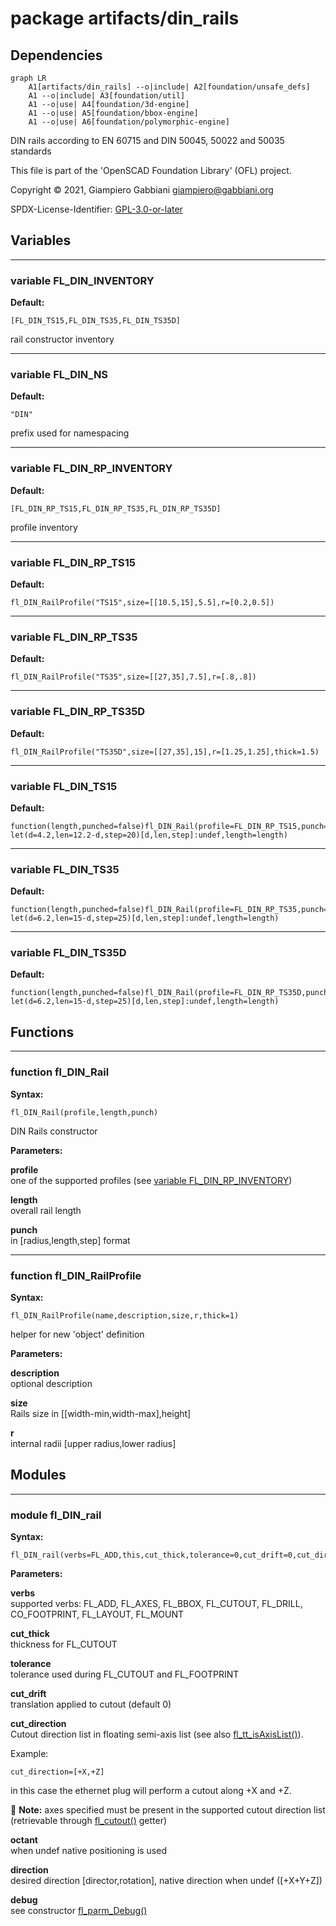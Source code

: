 # package artifacts/din_rails

## Dependencies

```mermaid
graph LR
    A1[artifacts/din_rails] --o|include| A2[foundation/unsafe_defs]
    A1 --o|include| A3[foundation/util]
    A1 --o|use| A4[foundation/3d-engine]
    A1 --o|use| A5[foundation/bbox-engine]
    A1 --o|use| A6[foundation/polymorphic-engine]
```

DIN rails according to EN 60715 and DIN 50045, 50022 and 50035 standards

This file is part of the 'OpenSCAD Foundation Library' (OFL) project.

Copyright © 2021, Giampiero Gabbiani <giampiero@gabbiani.org>

SPDX-License-Identifier: [GPL-3.0-or-later](https://spdx.org/licenses/GPL-3.0-or-later.html)


## Variables

---

### variable FL_DIN_INVENTORY

__Default:__

    [FL_DIN_TS15,FL_DIN_TS35,FL_DIN_TS35D]

rail constructor inventory

---

### variable FL_DIN_NS

__Default:__

    "DIN"

prefix used for namespacing

---

### variable FL_DIN_RP_INVENTORY

__Default:__

    [FL_DIN_RP_TS15,FL_DIN_RP_TS35,FL_DIN_RP_TS35D]

profile inventory

---

### variable FL_DIN_RP_TS15

__Default:__

    fl_DIN_RailProfile("TS15",size=[[10.5,15],5.5],r=[0.2,0.5])

---

### variable FL_DIN_RP_TS35

__Default:__

    fl_DIN_RailProfile("TS35",size=[[27,35],7.5],r=[.8,.8])

---

### variable FL_DIN_RP_TS35D

__Default:__

    fl_DIN_RailProfile("TS35D",size=[[27,35],15],r=[1.25,1.25],thick=1.5)

---

### variable FL_DIN_TS15

__Default:__

    function(length,punched=false)fl_DIN_Rail(profile=FL_DIN_RP_TS15,punch=punched?let(d=4.2,len=12.2-d,step=20)[d,len,step]:undef,length=length)

---

### variable FL_DIN_TS35

__Default:__

    function(length,punched=false)fl_DIN_Rail(profile=FL_DIN_RP_TS35,punch=punched?let(d=6.2,len=15-d,step=25)[d,len,step]:undef,length=length)

---

### variable FL_DIN_TS35D

__Default:__

    function(length,punched=false)fl_DIN_Rail(profile=FL_DIN_RP_TS35D,punch=punched?let(d=6.2,len=15-d,step=25)[d,len,step]:undef,length=length)

## Functions

---

### function fl_DIN_Rail

__Syntax:__

```text
fl_DIN_Rail(profile,length,punch)
```

DIN Rails constructor

__Parameters:__

__profile__  
one of the supported profiles (see [variable FL_DIN_RP_INVENTORY](#variable-fl_din_rp_inventory))

__length__  
overall rail length

__punch__  
in [radius,length,step] format


---

### function fl_DIN_RailProfile

__Syntax:__

```text
fl_DIN_RailProfile(name,description,size,r,thick=1)
```

helper for new 'object' definition

__Parameters:__

__description__  
optional description

__size__  
Rails size in [[width-min,width-max],height]

__r__  
internal radii [upper radius,lower radius]


## Modules

---

### module fl_DIN_rail

__Syntax:__

    fl_DIN_rail(verbs=FL_ADD,this,cut_thick,tolerance=0,cut_drift=0,cut_direction,octant,direction,debug)

__Parameters:__

__verbs__  
supported verbs: FL_ADD, FL_AXES, FL_BBOX, FL_CUTOUT, FL_DRILL, CO_FOOTPRINT, FL_LAYOUT, FL_MOUNT

__cut_thick__  
thickness for FL_CUTOUT

__tolerance__  
tolerance used during FL_CUTOUT and FL_FOOTPRINT

__cut_drift__  
translation applied to cutout (default 0)

__cut_direction__  
Cutout direction list in floating semi-axis list (see also [fl_tt_isAxisList()](../foundation/type_trait.md#function-fl_tt_isaxislist)).

Example:

    cut_direction=[+X,+Z]

in this case the ethernet plug will perform a cutout along +X and +Z.

:memo: **Note:** axes specified must be present in the supported cutout direction
list (retrievable through [fl_cutout()](../foundation/core.md#function-fl_cutout) getter)


__octant__  
when undef native positioning is used

__direction__  
desired direction [director,rotation], native direction when undef ([+X+Y+Z])

__debug__  
see constructor [fl_parm_Debug()](../foundation/core.md#function-fl_parm_debug)


